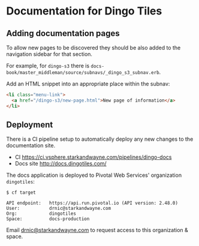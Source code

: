 # Documentation for Dingo Tiles

## Adding documentation pages

To allow new pages to be discovered they should be also added to the navigation sidebar for that section.

For example, for `dingo-s3` there is `docs-book/master_middleman/source/subnavs/_dingo_s3_subnav.erb`.

Add an HTML snippet into an appropriate place within the subnav:

```html
<li class="menu-link">
  <a href="/dingo-s3/new-page.html">New page of information</a>
</li>
```

## Deployment

There is a CI pipeline setup to automatically deploy any new changes to the documentation site.

* CI https://ci.vsphere.starkandwayne.com/pipelines/dingo-docs
* Docs site http://docs.dingotiles.com/

The docs application is deployed to Pivotal Web Services' organization `dingotiles`:

```
$ cf target

API endpoint:   https://api.run.pivotal.io (API version: 2.48.0)
User:           drnic@starkandwayne.com
Org:            dingotiles
Space:          docs-production
```

Email drnic@starkandwayne.com to request access to this organization & space.
